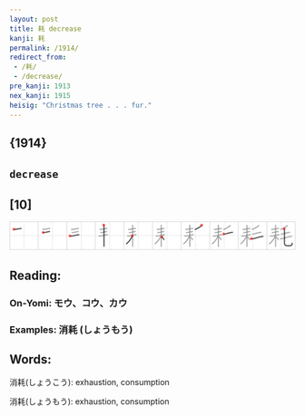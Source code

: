 ```yaml
---
layout: post
title: 耗 decrease
kanji: 耗
permalink: /1914/
redirect_from:
 - /耗/
 - /decrease/
pre_kanji: 1913
nex_kanji: 1915
heisig: "Christmas tree . . . fur."
---
```


## {1914}

## `decrease`

## [10]

<div class="stroke"><img src="../images/E88097.png" /></div>

## Reading:

### On-Yomi: モウ、コウ、カウ

### Examples: 消耗 (しょうもう)

## Words:

消耗(しょうこう): exhaustion, consumption

消耗(しょうもう): exhaustion, consumption
